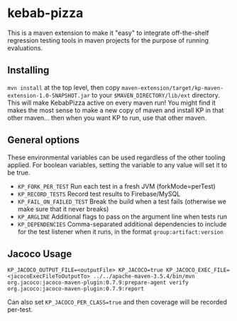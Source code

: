 # kebab-pizza

This is a maven extension to make it "easy" to integrate off-the-shelf regression testing tools in maven projects for the purpose of running evaluations.

Installing
----
`mvn install` at the top level, then copy `maven-extension/target/kp-maven-extension-1.0-SNAPSHOT.jar` to your `$MAVEN_DIRECTORY/lib/ext` directory. This will make KebabPizza active on every maven run! You might find it makes the most sense to make a new copy of maven and install KP in that other maven... then when you want KP to run, use that other maven.

General options
-----
These environmental variables can be used regardless of the other tooling applied. For boolean variables, setting the variable to any value will set it to be true.

* `KP_FORK_PER_TEST` Run each test in a fresh JVM (forkMode=perTest)
* `KP_RECORD_TESTS` Record test results to Firebase/MySQL
* `KP_FAIL_ON_FAILED_TEST` Break the build when a test fails (otherwise we make sure that it never breaks)
* `KP_ARGLINE` Additional flags to pass on the argument line when tests run
* `KP_DEPENDENCIES` Comma-separated additional dependencies to include for the test listener when it runs, in the format `group:artifact:version`

Jacoco Usage
-----
```
KP_JACOCO_OUTPUT_FILE=<outputFile> KP_JACOCO=true KP_JACOCO_EXEC_FILE=<jacocoExecFileToOutputTo> ../../apache-maven-3.5.4/bin/mvn org.jacoco:jacoco-maven-plugin:0.7.9:prepare-agent verify org.jacoco:jacoco-maven-plugin:0.7.9:report
```
Can also set `KP_JACOCO_PER_CLASS=true` and then coverage will be recorded per-test.


